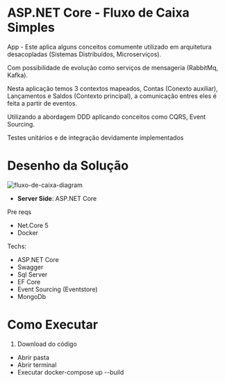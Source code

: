 # ASP.NET Core - Fluxo de Caixa Simples

App - Este aplica alguns conceitos comumente utilizado em arquitetura desacopladas (Sistemas Distribuídos, Microserviços). 

Com possibilidade de evolução como serviços de mensageria (RabbitMq, Kafka).

Nesta aplicação temos 3 contextos mapeados, Contas (Conexto auxiliar), Lançamentos e Saldos (Contexto principal), a comunicação entres eles é feita a partir de eventos.

Utilizando a abordagem DDD aplicando conceitos como CQRS, Event Sourcing.

Testes unitários e de integração devidamente implementados

# Desenho da Solução

![fluxo-de-caixa-diagram](https://user-images.githubusercontent.com/38221988/216742061-2428c595-2fe2-4649-a216-532263b9d380.png)

* **Server Side**: ASP.NET Core

Pre reqs

* Net.Core 5
* Docker

Techs:

* ASP.NET Core
* Swagger
* Sql Server
* EF Core
* Event Sourcing (Eventstore)
* MongoDb

# Como Executar

1. Download do código
  * Abrir pasta
  * Abrir terminal
  * Executar docker-compose up --build
